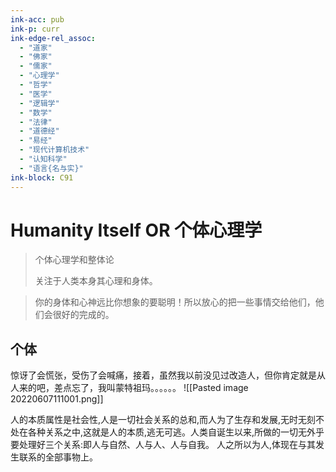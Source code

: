 ```yaml
---
ink-acc: pub
ink-p: curr
ink-edge-rel_assoc:
  - "道家"
  - "佛家"
  - "儒家"
  - "心理学"
  - "哲学"
  - "医学"
  - "逻辑学"
  - "数学"
  - "法律"
  - "道德经"
  - "易经"
  - "现代计算机技术"
  - "认知科学"
  - "语言{名与实}"
ink-block: C91
---
```


# Humanity Itself OR 个体心理学

> 个体心理学和整体论
> 
> 关注于人类本身其心理和身体。

> 你的身体和心神远比你想象的要聪明！所以放心的把一些事情交给他们，他们会很好的完成的。


## 个体

惊讶了会慌张，受伤了会喊痛，接着，虽然我以前没见过改造人，但你肯定就是从人来的吧，差点忘了，我叫蒙特祖玛。。。。。。
![[Pasted image 20220607111001.png]]



人的本质属性是社会性,人是一切社会关系的总和,而人为了生存和发展,无时无刻不处在各种关系之中,这就是人的本质,逃无可逃。人类自诞生以来,所做的一切无外乎要处理好三个关系:即人与自然、人与人、人与自我。 人之所以为人,体现在与其发生联系的全部事物上。
